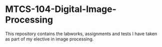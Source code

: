 # MTCS-104-Digital-Image-Processing
This repository contains the labworks, assignments and tests I have taken as part of my elective in image processing.
